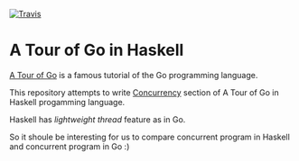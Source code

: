 [![Travis](https://img.shields.io/travis/syocy/a-tour-of-go-in-haskell.svg)](https://travis-ci.org/syocy/a-tour-of-go-in-haskell)

# A Tour of Go in Haskell

[A Tour of Go](https://tour.golang.org/) is a famous tutorial of the Go programming language.

This repository attempts to write [Concurrency](https://tour.golang.org/concurrency/1) section of A Tour of Go in Haskell progamming language.

Haskell has *lightweight thread* feature as in Go.

So it shoule be interesting for us to compare concurrent program in Haskell and concurrent program in Go :)
